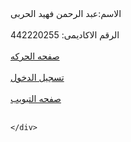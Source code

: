 

<body>
    <div>
       الاسم:عبد الرحمن فهيد الحربى
    <br><br>
     الرقم الاكاديمى: 442220255
     <br> <br>
    <a href="movement.html">صفحه الحركه</a> <br> <br>
    <a href="login.html">تسجيل الدخول</a><br><br>
    <a href="jq.html">صفحه التبويب</a><br><br>

    </div>

    
</body>

